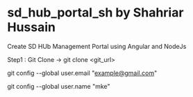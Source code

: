 # sd_hub_portal_sh by Shahriar Hussain

Create SD HUb Management Portal using Angular and NodeJs

Step1 : Git Clone -> git clone <git_url>

git config --global user.email "example@gmail.com"

git config --global user.name "mke"
